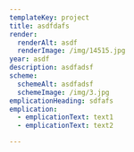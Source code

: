 ```yaml
---
templateKey: project
title: asdfdafs
render:
  renderAlt: asdf
  renderImage: /img/14515.jpg
year: asdf
description: asdfadsf
scheme:
  schemeAlt: asdfadsf
  schemeImage: /img/3.jpg
emplicationHeading: sdfafs
emplication: 
  - emplicationText: text1
  - emplicationText: text2

---
```


